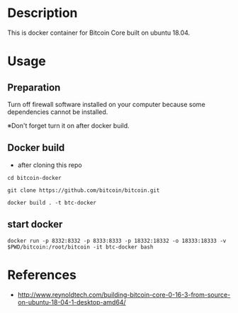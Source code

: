 # Description
This is docker container for Bitcoin Core built on ubuntu 18.04.

# Usage

## Preparation
Turn off firewall software installed on your computer because some dependencies cannot be installed.

※Don't forget turn it on after docker build.

## Docker build
- after cloning this repo

`cd bitcoin-docker`

`git clone https://github.com/bitcoin/bitcoin.git`

`docker build . -t btc-docker`

## start docker
`docker run -p 8332:8332 -p 8333:8333 -p 18332:18332 -o 18333:18333 -v $PWD/bitcoin:/root/bitcoin -it btc-docker bash`

# References
- http://www.reynoldtech.com/building-bitcoin-core-0-16-3-from-source-on-ubuntu-18-04-1-desktop-amd64/